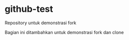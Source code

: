 # github-test
Repository untuk demonstrasi fork

Bagian ini ditambahkan untuk demonstrasi fork dan clone
